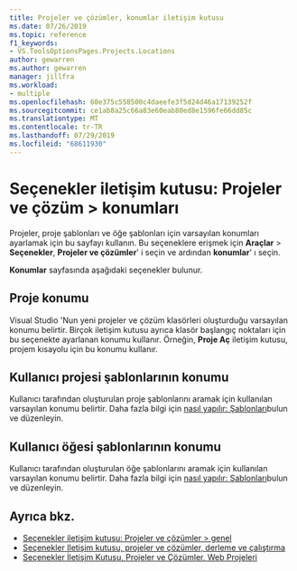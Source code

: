 ```yaml
---
title: Projeler ve çözümler, konumlar iletişim kutusu
ms.date: 07/26/2019
ms.topic: reference
f1_keywords:
- VS.ToolsOptionsPages.Projects.Locations
author: gewarren
ms.author: gewarren
manager: jillfra
ms.workload:
- multiple
ms.openlocfilehash: 60e375c558500c4daeefe3f5d24d46a17139252f
ms.sourcegitcommit: ce1ab8a25c66a83e60eab80ed8e1596fe66dd85c
ms.translationtype: MT
ms.contentlocale: tr-TR
ms.lasthandoff: 07/29/2019
ms.locfileid: "68611930"
---
```

# <a name="options-dialog-box-projects-and-solutions--locations"></a>Seçenekler iletişim kutusu: Projeler ve çözüm \> konumları

Projeler, proje şablonları ve öğe şablonları için varsayılan konumları ayarlamak için bu sayfayı kullanın. Bu seçeneklere erişmek için **Araçlar** > **Seçenekler**, **Projeler ve çözümler**' i seçin ve ardından **konumlar**' ı seçin.

**Konumlar** sayfasında aşağıdaki seçenekler bulunur.

## <a name="projects-location"></a>Proje konumu

Visual Studio 'Nun yeni projeler ve çözüm klasörleri oluşturduğu varsayılan konumu belirtir. Birçok iletişim kutusu ayrıca klasör başlangıç noktaları için bu seçenekte ayarlanan konumu kullanır. Örneğin, **Proje Aç** iletişim kutusu, projem kısayolu için bu konumu  kullanır.

## <a name="user-project-templates-location"></a>Kullanıcı projesi şablonlarının konumu

Kullanıcı tarafından oluşturulan proje şablonlarını aramak için kullanılan varsayılan konumu belirtir. Daha fazla bilgi için [nasıl yapılır: Şablonları](../../ide/how-to-locate-and-organize-project-and-item-templates.md)bulun ve düzenleyin.

## <a name="user-item-templates-location"></a>Kullanıcı öğesi şablonlarının konumu

Kullanıcı tarafından oluşturulan öğe şablonlarını aramak için kullanılan varsayılan konumu belirtir. Daha fazla bilgi için [nasıl yapılır: Şablonları](../../ide/how-to-locate-and-organize-project-and-item-templates.md)bulun ve düzenleyin.

## <a name="see-also"></a>Ayrıca bkz.

- [Seçenekler iletişim kutusu: Projeler ve çözümler \> genel](projects-and-solutions-options-dialog-box.md)
- [Seçenekler Iletişim kutusu, projeler ve çözümler, derleme ve çalıştırma](../../ide/reference/options-dialog-box-projects-and-solutions-build-and-run.md)
- [Seçenekler İletişim Kutusu, Projeler ve Çözümler, Web Projeleri](../../ide/reference/options-dialog-box-projects-and-solutions-web-projects.md)
